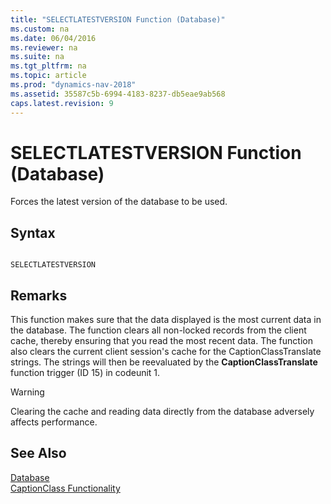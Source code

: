 ```yaml
---
title: "SELECTLATESTVERSION Function (Database)"
ms.custom: na
ms.date: 06/04/2016
ms.reviewer: na
ms.suite: na
ms.tgt_pltfrm: na
ms.topic: article
ms.prod: "dynamics-nav-2018"
ms.assetid: 35587c5b-6994-4183-8237-db5eae9ab568
caps.latest.revision: 9
---
```

# SELECTLATESTVERSION Function (Database)
Forces the latest version of the database to be used.  
  
## Syntax  
  
```  
  
SELECTLATESTVERSION  
```  
  
## Remarks  
 This function makes sure that the data displayed is the most current data in the database. The function clears all non-locked records from the client cache, thereby ensuring that you read the most recent data. The function also clears the current client session's cache for the CaptionClassTranslate strings. The strings will then be reevaluated by the **CaptionClassTranslate** function trigger \(ID 15\) in codeunit 1.  
  
> [!WARNING]  
>  Clearing the cache and reading data directly from the database adversely affects performance.  
  
## See Also  
 [Database](Database.md)   
 [CaptionClass Functionality](CaptionClass-Functionality.md)